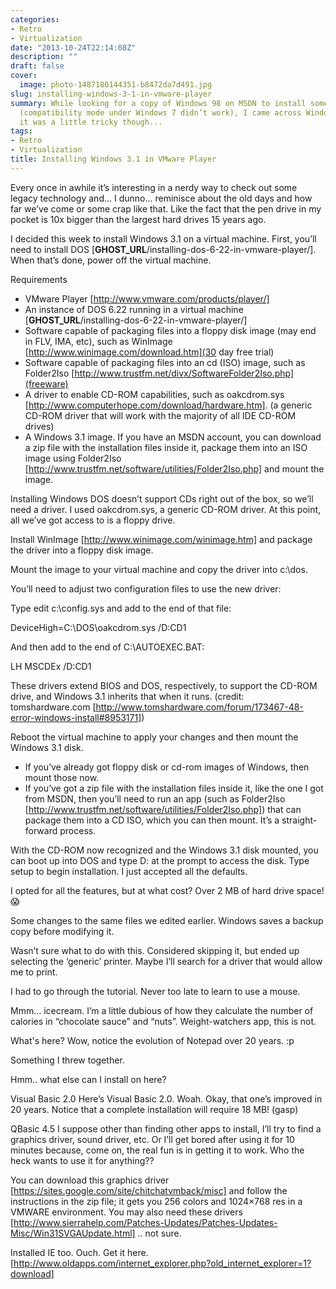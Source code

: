 ```yaml
---
categories:
- Retro
- Virtualization
date: "2013-10-24T22:14:08Z"
description: ""
draft: false
cover:
  image: photo-1487180144351-b8472da7d491.jpg
slug: installing-windows-3-1-in-vmware-player
summary: While looking for a copy of Windows 98 on MSDN to install some old software
  (compatibility mode under Windows 7 didn’t work), I came across Windows 3.11. Installing
  it was a little tricky though...
tags:
- Retro
- Virtualization
title: Installing Windows 3.1 in VMware Player
---
```



Every once in awhile it’s interesting in a nerdy way to check out some legacy
technology and… I dunno… reminisce about the old days and how far we’ve come or
some crap like that. Like the fact that the pen drive in my pocket is 10x bigger
than the largest hard drives 15 years ago.

I decided this week to install Windows 3.1 on a virtual machine. First, you’ll
need to install DOS [__GHOST_URL__/installing-dos-6-22-in-vmware-player/]. When
that’s done, power off the virtual machine.

Requirements
 * VMware Player [http://www.vmware.com/products/player/]
 * An instance of DOS 6.22 running in a virtual machine
   [__GHOST_URL__/installing-dos-6-22-in-vmware-player/]
 * Software capable of packaging files into a floppy disk image (may end in FLV,
   IMA, etc), such as WinImage [http://www.winimage.com/download.htm](30 day
   free trial)
 * Software capable of packaging files into an cd (ISO) image, such as 
   Folder2Iso [http://www.trustfm.net/divx/SoftwareFolder2Iso.php](freeware)
 * A driver to enable CD-ROM capabilities, such as oakcdrom.sys
   [http://www.computerhope.com/download/hardware.htm]. (a generic CD-ROM driver
   that will work with the majority of all IDE CD-ROM drives)
 * A Windows 3.1 image. If you have an MSDN account, you can download a zip file
   with the installation files inside it, package them into an ISO image using 
   Folder2Iso [http://www.trustfm.net/software/utilities/Folder2Iso.php] and
   mount the image.

Installing Windows
DOS doesn’t support CDs right out of the box, so we’ll need a driver. I used
oakcdrom.sys, a generic CD-ROM driver. At this point, all we’ve got access to is
a floppy drive.

Install WinImage [http://www.winimage.com/winimage.htm] and package the driver
into a floppy disk image.

Mount the image to your virtual machine and copy the driver into c:\dos.

You’ll need to adjust two configuration files to use the new driver:

Type edit c:\config.sys and add to the end of that file:

DeviceHigh=C:\DOS\oakcdrom.sys /D:CD1

And then add to the end of C:\AUTOEXEC.BAT:

LH MSCDEx /D:CD1

These drivers extend BIOS and DOS, respectively, to support the CD-ROM drive,
and Windows 3.1 inherits that when it runs. (credit: tomshardware.com
[http://www.tomshardware.com/forum/173467-48-error-windows-install#8953171])

Reboot the virtual machine to apply your changes and then mount the Windows 3.1
disk.

 * If you’ve already got floppy disk or cd-rom images of Windows, then mount
   those now.
 * If you’ve got a zip file with the installation files inside it, like the one
   I got from MSDN, then you’ll need to run an app (such as Folder2Iso
   [http://www.trustfm.net/software/utilities/Folder2Iso.php]) that can package
   them into a CD ISO, which you can then mount. It’s a straight-forward
   process.

With the CD-ROM now recognized and the Windows 3.1 disk mounted, you can boot up
into DOS and type D: at the prompt to access the disk. Type setup to begin
installation. I just accepted all the defaults.

I opted for all the features, but at what cost? Over 2 MB of hard drive space! 
😱

Some changes to the same files we edited earlier. Windows saves a backup copy
before modifying it.

Wasn’t sure what to do with this. Considered skipping it, but ended up selecting
the ‘generic’ printer. Maybe I’ll search for a driver that would allow me to
print.

I had to go through the tutorial. Never too late to learn to use a mouse.

Mmm… icecream. I’m a little dubious of how they calculate the number of calories
in “chocolate sauce” and “nuts”. Weight-watchers app, this is not.

What's here?
Wow, notice the evolution of Notepad over 20 years. :p

Something I threw together.

Hmm.. what else can I install on here?

Visual Basic 2.0
Here’s Visual Basic 2.0. Woah. Okay, that one’s improved in 20 years. Notice
that a complete installation will require 18 MB! (gasp)

QBasic 4.5
I suppose other than finding other apps to install, I’ll try to find a graphics
driver, sound driver, etc. Or I’ll get bored after using it for 10 minutes
because, come on, the real fun is in getting it to work. Who the heck wants to 
use it for anything??

You can download this graphics driver
[https://sites.google.com/site/chitchatvmback/misc] and follow the instructions
in the zip file; it gets you 256 colors and 1024×768 res in a VMWARE
environment. You may also need these drivers
[http://www.sierrahelp.com/Patches-Updates/Patches-Updates-Misc/Win31SVGAUpdate.html]
.. not sure.

Installed IE too. Ouch. Get it here.
[http://www.oldapps.com/internet_explorer.php?old_internet_explorer=1?download]
